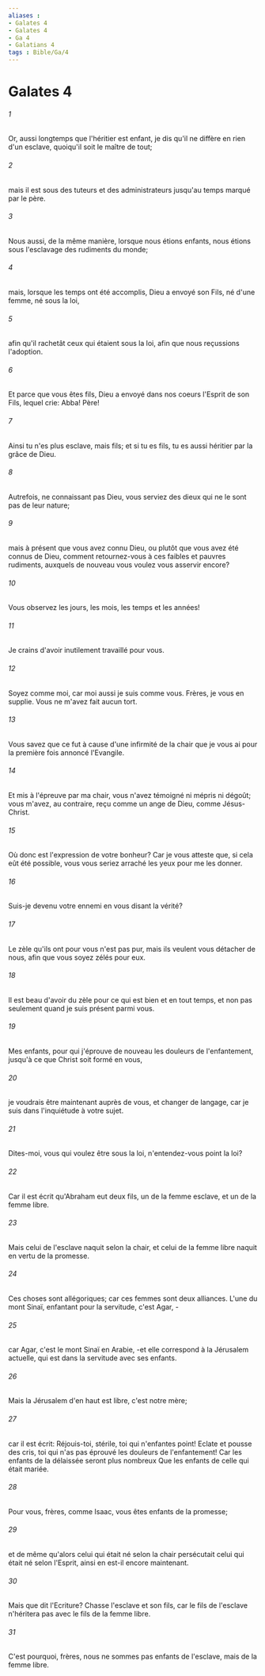 ```yaml
---
aliases : 
- Galates 4
- Galates 4
- Ga 4
- Galatians 4
tags : Bible/Ga/4
---
```


# Galates 4

###### 1
Or, aussi longtemps que l'héritier est enfant, je dis qu'il ne diffère en rien d'un esclave, quoiqu'il soit le maître de tout;
###### 2
mais il est sous des tuteurs et des administrateurs jusqu'au temps marqué par le père.
###### 3
Nous aussi, de la même manière, lorsque nous étions enfants, nous étions sous l'esclavage des rudiments du monde;
###### 4
mais, lorsque les temps ont été accomplis, Dieu a envoyé son Fils, né d'une femme, né sous la loi,
###### 5
afin qu'il rachetât ceux qui étaient sous la loi, afin que nous reçussions l'adoption.
###### 6
Et parce que vous êtes fils, Dieu a envoyé dans nos coeurs l'Esprit de son Fils, lequel crie: Abba! Père!
###### 7
Ainsi tu n'es plus esclave, mais fils; et si tu es fils, tu es aussi héritier par la grâce de Dieu.
###### 8
Autrefois, ne connaissant pas Dieu, vous serviez des dieux qui ne le sont pas de leur nature;
###### 9
mais à présent que vous avez connu Dieu, ou plutôt que vous avez été connus de Dieu, comment retournez-vous à ces faibles et pauvres rudiments, auxquels de nouveau vous voulez vous asservir encore?
###### 10
Vous observez les jours, les mois, les temps et les années!
###### 11
Je crains d'avoir inutilement travaillé pour vous.
###### 12
Soyez comme moi, car moi aussi je suis comme vous. Frères, je vous en supplie. Vous ne m'avez fait aucun tort.
###### 13
Vous savez que ce fut à cause d'une infirmité de la chair que je vous ai pour la première fois annoncé l'Evangile.
###### 14
Et mis à l'épreuve par ma chair, vous n'avez témoigné ni mépris ni dégoût; vous m'avez, au contraire, reçu comme un ange de Dieu, comme Jésus-Christ.
###### 15
Où donc est l'expression de votre bonheur? Car je vous atteste que, si cela eût été possible, vous vous seriez arraché les yeux pour me les donner.
###### 16
Suis-je devenu votre ennemi en vous disant la vérité?
###### 17
Le zèle qu'ils ont pour vous n'est pas pur, mais ils veulent vous détacher de nous, afin que vous soyez zélés pour eux.
###### 18
Il est beau d'avoir du zèle pour ce qui est bien et en tout temps, et non pas seulement quand je suis présent parmi vous.
###### 19
Mes enfants, pour qui j'éprouve de nouveau les douleurs de l'enfantement, jusqu'à ce que Christ soit formé en vous,
###### 20
je voudrais être maintenant auprès de vous, et changer de langage, car je suis dans l'inquiétude à votre sujet.
###### 21
Dites-moi, vous qui voulez être sous la loi, n'entendez-vous point la loi?
###### 22
Car il est écrit qu'Abraham eut deux fils, un de la femme esclave, et un de la femme libre.
###### 23
Mais celui de l'esclave naquit selon la chair, et celui de la femme libre naquit en vertu de la promesse.
###### 24
Ces choses sont allégoriques; car ces femmes sont deux alliances. L'une du mont Sinaï, enfantant pour la servitude, c'est Agar, -
###### 25
car Agar, c'est le mont Sinaï en Arabie, -et elle correspond à la Jérusalem actuelle, qui est dans la servitude avec ses enfants.
###### 26
Mais la Jérusalem d'en haut est libre, c'est notre mère;
###### 27
car il est écrit: Réjouis-toi, stérile, toi qui n'enfantes point! Eclate et pousse des cris, toi qui n'as pas éprouvé les douleurs de l'enfantement! Car les enfants de la délaissée seront plus nombreux Que les enfants de celle qui était mariée.
###### 28
Pour vous, frères, comme Isaac, vous êtes enfants de la promesse;
###### 29
et de même qu'alors celui qui était né selon la chair persécutait celui qui était né selon l'Esprit, ainsi en est-il encore maintenant.
###### 30
Mais que dit l'Ecriture? Chasse l'esclave et son fils, car le fils de l'esclave n'héritera pas avec le fils de la femme libre.
###### 31
C'est pourquoi, frères, nous ne sommes pas enfants de l'esclave, mais de la femme libre.
